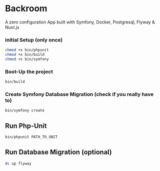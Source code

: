 # Backroom
A zero configuration App built with Symfony, Docker, Postgresql, Flyway & Nuxt.js
### initial Setup (only once)
```bash
chmod +x bin/phpunit
chmod +x bin/build
chmod +x bin/symfony
```
### Boot-Up the project
```bash
bin/build
```

### Create Symfony Database Migration (check if you really have to)
```bash
bin/symfony create
```

## Run Php-Unit
```bash
bin/phpunit PATH_TO_UNIT
```

## Run Database Migration (optional)
```bash
dc up flyway
```


